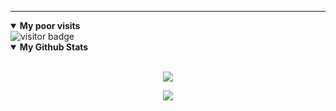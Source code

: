 

---
<details open>
 <summary> <b>My poor visits</b> </summary>
 <img src="https://visitor-badge.glitch.me/badge?page_id=infzer.infzer" alt="visitor badge"/>
</details>

<details open>
 <summary><b>My Github Stats</b></summary>
<br>
<p align = "center">
  <img src = "https://github-readme-stats.vercel.app/api?username=infzer&show_icons=true&theme=synthwave&line_height=27">
</p>
<p align = "center">
  <img src = "https://github-readme-stats.vercel.app/api/top-langs/?username=infzer&hide=css,java,html&theme=synthwave">
</p>
</details>
